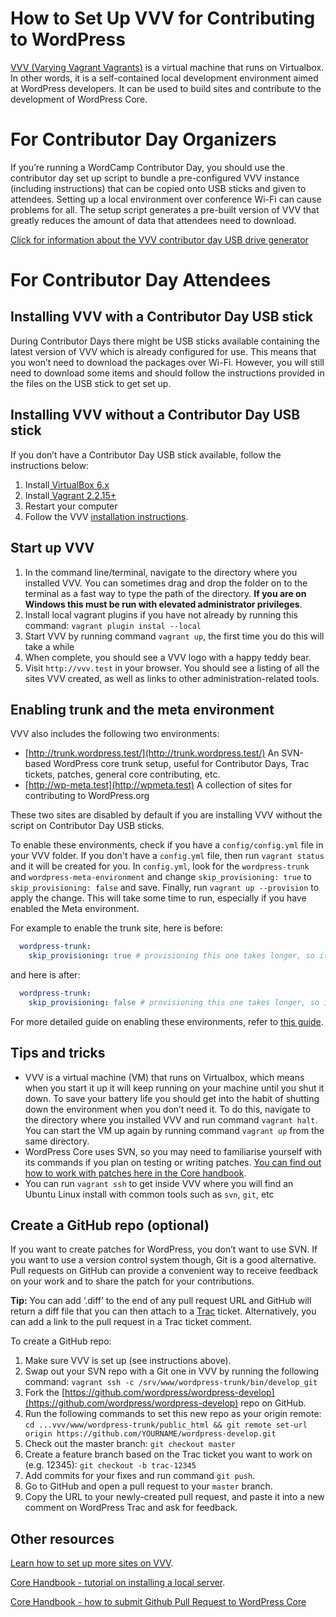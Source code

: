 # How to Set Up VVV for Contributing to WordPress

[VVV (Varying Vagrant Vagrants)](https://github.com/Varying-Vagrant-Vagrants/VVV) is a virtual machine that runs on Virtualbox. In other words, it is a self-contained local development environment aimed at WordPress developers. It can be used to build sites and contribute to the development of WordPress Core.


# For Contributor Day Organizers

If you’re running a WordCamp Contributor Day, you should use the contributor day set up script to bundle a pre-configured VVV instance (including instructions) that can be copied onto USB sticks and given to attendees. Setting up a local environment over conference Wi-Fi can cause problems for all. The setup script generates a pre-built version of VVV that greatly reduces the amount of data that attendees need to download.

[Click for information about the VVV contributor day USB drive generator](https://github.com/Varying-Vagrant-Vagrants/CD-USB-Generator)


# For Contributor Day Attendees


## Installing VVV with a Contributor Day USB stick

During Contributor Days there might be USB sticks available containing the latest version of VVV which is already configured for use. This means that you won’t need to download the packages over Wi-Fi. However, you will still need to download some items and should follow the instructions provided in the files on the USB stick to get set up. 


## Installing VVV without a Contributor Day USB stick

If you don’t have a Contributor Day USB stick available, follow the instructions below:

1. Install[ VirtualBox 6.x](https://www.virtualbox.org/wiki/Downloads)
2. Install[ Vagrant 2.2.15+](https://www.vagrantup.com/downloads.html)
3. Restart your computer
4. Follow the VVV [installation instructions](https://varyingvagrantvagrants.org/docs/en-US/installation/).

## Start up VVV

1. In the command line/terminal, navigate to the directory where you installed VVV. You can sometimes drag and drop the folder on to the terminal as a fast way to type the path of the directory. **If you are on Windows this must be run with elevated administrator privileges**.
2. Install local vagrant plugins if you have not already by running this command: `vagrant plugin instal --local`
3. Start VVV by running command `vagrant up`, the first time you do this will take a while
4. When complete, you should see a VVV logo with a happy teddy bear.
5. Visit `http://vvv.test` in your browser. You should see a listing of all the sites VVV created, as well as links to other administration-related tools.

## Enabling trunk and the meta environment

VVV also includes the following two environments:

*   [http://trunk.wordpress.test/](http://trunk.wordpress.test/) An SVN-based WordPress core trunk setup, useful for Contributor Days, Trac tickets, patches, general core contributing, etc.
*   [http://wp-meta.test](http://wpmeta.test) A collection of sites for contributing to WordPress.org

These two sites are disabled by default if you are installing VVV without the script on Contributor Day USB sticks. 

To enable these environments, check if you have a `config/config.yml` file in your VVV folder. If you don't have a `config.yml` file, then run `vagrant status` and it will be created for you. In `config.yml`, look for the `wordpress-trunk` and `wordpress-meta-environment` and change `skip_provisioning: true` to `skip_provisioning: false` and save. Finally, run `vagrant up --provision` to apply the change. This will take some time to run, especially if you have enabled the Meta environment.

For example to enable the trunk site, here is before:

```yaml
  wordpress-trunk:
    skip_provisioning: true # provisioning this one takes longer, so it's disabled by default
```

and here is after:

```yaml
  wordpress-trunk:
    skip_provisioning: false # provisioning this one takes longer, so it's disabled by default
```

For more detailed guide on enabling these environments, refer to [this guide](https://github.com/WordPress/meta-environment/blob/master/docs/install.md).


## Tips and tricks

*   VVV is a virtual machine (VM) that runs on Virtualbox, which means when you start it up it will keep running on your machine until you shut it down. To save your battery life you should get into the habit of shutting down the environment when you don’t need it. To do this, navigate to the directory where you installed VVV and run command `vagrant halt`. You can start the VM up again by running command `vagrant up` from the same directory.
*   WordPress Core uses SVN, so you may need to familiarise yourself with its commands if you plan on testing or writing patches. [You can find out how to work with patches here in the Core handbook](https://make.wordpress.org/core/handbook/tutorials/working-with-patches/).
*   You can run `vagrant ssh` to get inside VVV where you will find an Ubuntu Linux install with common tools such as `svn`, `git`, etc

## Create a GitHub repo (optional)

If you want to create patches for WordPress, you don’t want to use SVN. If you want to use a version control system though, Git is a good alternative. Pull requests on GitHub can provide a convenient way to receive feedback on your work and to share the patch for your contributions.

**Tip:** You can add ‘.diff’ to the end of any pull request URL and GitHub will return a diff file that you can then attach to a [Trac](https://docs.google.com/document/d/1Q4u_dOuCNGoKpD2lD4mJujredAatevlIkuAzwFhakbM/edit#heading=h.v7ymrqrnqqm8) ticket. Alternatively, you can add a link to the pull request in a Trac ticket comment.

To create a GitHub repo:

1. Make sure VVV is set up (see instructions above).
2. Swap out your SVN repo with a Git one in VVV by running the following command: `vagrant ssh -c /srv/www/wordpress-trunk/bin/develop_git`
3. Fork the [https://github.com/wordpress/wordpress-develop](https://github.com/wordpress/wordpress-develop) repo on GitHub.
4. Run the following commands to set this new repo as your origin remote: `cd ...vvv/www/wordpress-trunk/public_html && git remote set-url origin https://github.com/YOURNAME/wordpress-develop.git`
5. Check out the master branch: `git checkout master`
6. Create a feature branch based on the Trac ticket you want to work on (e.g. 12345): `git checkout -b trac-12345`
7. Add commits for your fixes and run command `git push`.
8. Go to GitHub and open a pull request to your `master` branch.
9. Copy the URL to your newly-created pull request, and paste it into a new comment on WordPress Trac and ask for feedback.

## Other resources

[Learn how to set up more sites on VVV](https://varyingvagrantvagrants.org/docs/en-US/adding-a-new-site/).

[Core Handbook - tutorial on installing a local server](https://make.wordpress.org/core/handbook/tutorials/installing-a-local-server/).

[Core Handbook - how to submit Github Pull Request to WordPress Core](https://make.wordpress.org/core/handbook/contribute/git/github-pull-requests-for-code-review/)
